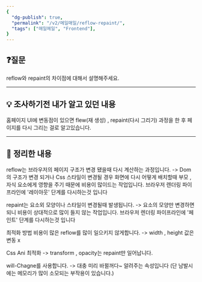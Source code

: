 ```yaml
---
{
  "dg-publish": true,
  "permalink": "/v2/메일매일/reflow-repaint/",
  "tags": ["매일메일", "Frontend"],
}
---
```


## ❓질문

reflow와 repaint의 차이점에 대해서 설명해주세요.

---

## 💡 조사하기전 내가 알고 있던 내용

홈페이지 UI에 변동점이 있으면 flew(재 생성) , repaint(다시 그리기) 과정을 한 후 페이지를 다시 그리는 걸로 알고있습니다.

---

## 🏫 정리한 내용

reflow는 브라우저의 페이지 구조가 변경 됐을때 다시 계산하는 과정입니다.
-> Dom의 구조가 변경 되거나 Css 스타일이 변경될 경우
화면에 다시 어떻게 배치할때 부모 , 자식 요소에게 영향을 주기 때문에 비용이 많이드는 작업입니다.
브라우저 렌더링 파이프라인에 '레이아웃' 단계를 다시하는것 입니다

repaint는 요소외 모양이나 스타일이 변경될때 발생됩니다.
-> 요소의 모양만 변경하면 되니 비용이 상대적으로 많이 들지 않는 작업입니다.
브라우저 렌더링 파이프라인에 '페인트' 단계를 다시하는것 입니다

최적화 방법
비용이 많은 reflow를 많이 일으키지 않게합니다.
-> width , height 값은 변동 x

Css Ani 최적화
-> transform , opacity는 repaint만 일어납니다.

will-Chagne를 사용합니다.
-> 대충 미리 바뀔꺼다~ 알려주는 속성입니다
(단 남발시에는 메모리가 많이 소모되는 부작용이 있습니다.)
